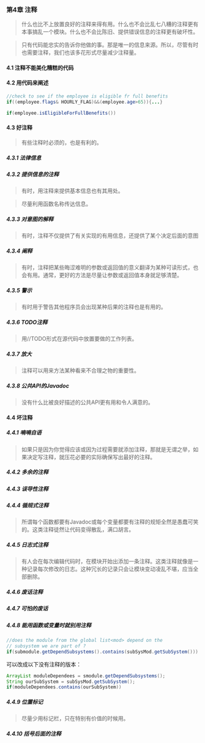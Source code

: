 ### 第4章 注释

> 什么也比不上放置良好的注释来得有用。什么也不会比乱七八糟的注释更有本事搞乱一个模块。什么也不会比陈旧、提供错误信息的注释更有破坏性。

> 只有代码能忠实的告诉你他做的事。那是唯一的信息来源。所以，尽管有时也需要注释，我们也该多花形式尽量减少注释量。

#### 4.1 注释不能美化糟糕的代码

#### 4.2 用代码来阐述

```java
//check to see if the employee is eligible fr full benefits
if((employee.flags& HOURLY_FLAG)&&(employee.age>65)){...}

if(employee.isEligibleForFullBenefits())
```



#### 4.3 好注释

> 有些注释时必须的，也是有利的。

##### 4.3.1 法律信息

##### 4.3.2 提供信息的注释

> 有时，用注释来提供基本信息也有其用处。

> 尽量利用函数名称传达信息。

##### 4.3.3 对意图的解释

>  有时，注释不仅提供了有关实现的有用信息，还提供了某个决定后面的意图

##### 4.3.4 阐释

> 有时，注释把某些晦涩难明的参数或返回值的意义翻译为某种可读形式，也会有用。通常，更好的方法是尽量让参数或返回值本身就足够清楚。

##### 4.3.5 警示

> 有时用于警告其他程序员会出现某种后果的注释也是有用的。

##### 4.3.6 TODO注释

> 用//TODO形式在源代码中放置要做的工作列表。

##### 4.3.7 放大

> 注释可以用来方法某种看来不合理之物的重要性。

##### 4.3.8 公共API的Javadoc

> 没有什么比被良好描述的公共API更有用和令人满意的。

#### 4.4  坏注释

##### 4.4.1 喃喃自语

> 如果只是因为你觉得应该或因为过程需要就添加注释，那就是无谓之举，如果决定写注释，就压花必要的实际确保写出最好的注释。

##### 4.4.2 多余的注释



##### 4.4.3 误导性注释

##### 4.4.4 循规式注释

> 所谓每个函数都要有Javadoc或每个变量都要有注释的规矩全然是愚蠢可笑的。这类注释徒然让代码变得散乱，满口胡言。

##### 4.4.5 日志式注释

> 有人会在每次编辑代码时，在模块开始出添加一条注释。这类注释就像是一种记录每次修改的日志。这种冗长的记录只会让模块变动凌乱不堪，应当全部删除。

##### 4.4.6 废话注释

##### 4.4.7 可怕的废话

##### 4.4.8 能用函数或变量时就别用注释

```java
//does the module from the global list<mod> depend on the 
// subsystem we are part of ?
if(submodule.getDependSubsystems().contains(subSysMod.getSubSystem()))
```

可以改成以下没有注释的版本：

```java
ArrayList moduleDependees = smodule.getDependSubsystems();
String ourSubSystem = subSysMod.getSubSystem();
if(moduleDependees.contains(ourSubSystem))
```



##### 4.4.9 位置标记

> 尽量少用标记栏，只在特别有价值的时候用。

##### 4.4.10 括号后面的注释

> 



